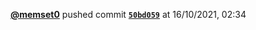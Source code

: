  <a href=https://github.com/memset0><strong>@memset0</strong></a>  pushed commit <a href=https://github.com/memset0/memset0/commit/50bd059492a8392c60bb39ae2c53bb345ed99f95><strong><code>50bd059</code></strong></a>  at 16/10/2021, 02:34 
